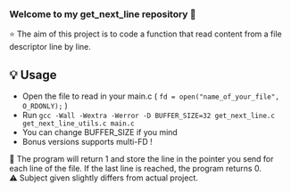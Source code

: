 ### Welcome to my get_next_line repository 👋

⭐️ The aim of this project is to code a function that read content from a file descriptor line by line.

## 💡 Usage

- Open the file to read in your main.c ( ```fd = open("name_of_your_file", O_RDONLY);``` )
- Run ```gcc -Wall -Wextra -Werror -D BUFFER_SIZE=32 get_next_line.c get_next_line_utils.c main.c```
- You can change BUFFER_SIZE if you mind
- Bonus versions supports multi-FD !

🔑 The program will return 1 and store the line in the pointer you send for each line of the file. If the last line is reached, the program returns 0.<br>
⚠️ Subject given slightly differs from actual project.
